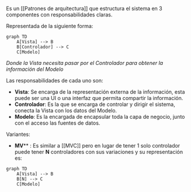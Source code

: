Es un [[Patrones de arquitectura]] que estructura el sistema en 3 componentes con responsabilidades claras.

Representada de la siguiente forma:
```mermaid
graph TD
    A[Vista] --> B
    B[Controlador] --> C
    C[Modelo]
```
*Donde la Vista necesita pasar por el Controlador para obtener la información del Modelo*

Las responsabilidades de cada uno son:
- **Vista**: Se encarga de la representación externa de la información, esta puede ser una UI o una interfaz que permita compartir la información.
- **Controlador**: Es la que se encarga de controlar y dirigir el sistema, conecta la Vista con los datos del Modelo.
- **Modelo**: Es la encargada de encapsular toda la capa de negocio, junto con el acceso las fuentes de datos.

Variantes:
- **MV**** : Es similar a [[MVC]] pero en lugar de tener 1 solo controlador puede tener **N** controladores con sus variaciones y su representación es:
```mermaid
graph TD
    A[Vista] --> B
    B[N] --> C
    C[Modelo]
```
